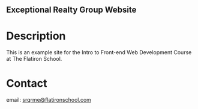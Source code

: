 Exceptional Realty Group Website
---

# Description

This is an example site for the Intro to Front-end Web Development Course at The Flatiron School.

# Contact

email: srqrme@flatironschool.com
